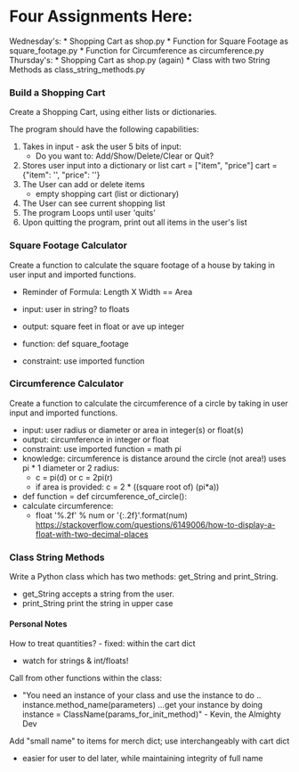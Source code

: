 # Four Assignments Here:
Wednesday's:
    * Shopping Cart as shop.py
    * Function for Square Footage as square_footage.py
    * Function for Circumference as circumference.py
Thursday's:
    * Shopping Cart as shop.py (again)
    * Class with two String Methods as class_string_methods.py


### Build a Shopping Cart
Create a Shopping Cart, using either lists or dictionaries. 

The program should have the following capabilities:

1) Takes in input - ask the user 5 bits of input:
    * Do you want to: Add/Show/Delete/Clear or Quit?   
2) Stores user input into a dictionary or list
    cart = ["item", "price"]
    cart = {"item": '', "price": ''}
3) The User can add or delete items
    * empty shopping cart (list or dictionary)
4) The User can see current shopping list
5) The program Loops until user 'quits'
6) Upon quitting the program, print out all items in the user's list


### Square Footage Calculator
Create a function to calculate the square footage of a house by taking in user 
input and imported functions.

* Reminder of Formula: Length X Width == Area

* input: user in string? to floats
* output: square feet in float or ave up integer
* function: def square_footage
* constraint: use imported function


### Circumference Calculator
Create a function to calculate the circumference of a circle by taking in user 
input and imported functions.

* input: user radius or diameter or area in integer(s) or float(s)
* output: circumference in integer or float
* constraint: use imported function = math pi
* knowledge: circumference is distance around the circle (not area!)
    uses pi * 1 diameter or 2 radius:
    *  c = pi(d) or c = 2pi(r)
    *  if area is provided: c = 2 * ((square root of) (pi*a))
* def function = def circumference_of_circle():
* calculate circumference:
    * float '%.2f' % num or '{:.2f}'.format(num) 
https://stackoverflow.com/questions/6149006/how-to-display-a-float-with-two-decimal-places


### Class String Methods
Write a Python class which has two methods: get_String and print_String. 
* get_String accepts a string from the user.
* print_String print the string in upper case


#### Personal Notes
How to treat quantities? - fixed: within the cart dict
* watch for strings & int/floats!

Call from other functions within the class:
* "You need an instance of your class and use the instance to do .. instance.method_name(parameters) ...get your instance by doing instance = ClassName(params_for_init_method)" 
                                    - Kevin, the Almighty Dev

Add "small name" to items for merch dict; use interchangeably with cart dict
* easier for user to del later, while maintaining integrity of full name
